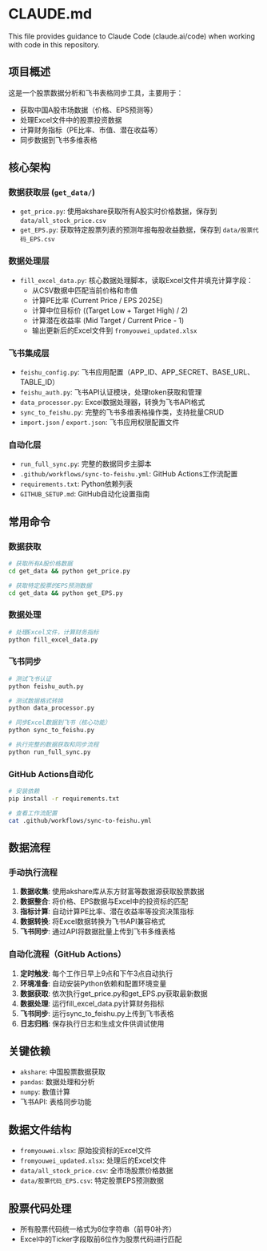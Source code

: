 # CLAUDE.md

This file provides guidance to Claude Code (claude.ai/code) when working with code in this repository.

## 项目概述

这是一个股票数据分析和飞书表格同步工具，主要用于：
- 获取中国A股市场数据（价格、EPS预测等）
- 处理Excel文件中的股票投资数据
- 计算财务指标（PE比率、市值、潜在收益等）
- 同步数据到飞书多维表格

## 核心架构

### 数据获取层 (`get_data/`)
- `get_price.py`: 使用akshare获取所有A股实时价格数据，保存到 `data/all_stock_price.csv`
- `get_EPS.py`: 获取特定股票列表的预测年报每股收益数据，保存到 `data/股票代码_EPS.csv`

### 数据处理层
- `fill_excel_data.py`: 核心数据处理脚本，读取Excel文件并填充计算字段：
  - 从CSV数据中匹配当前价格和市值
  - 计算PE比率 (Current Price / EPS 2025E)
  - 计算中位目标价 ((Target Low + Target High) / 2)
  - 计算潜在收益率 (Mid Target / Current Price - 1)
  - 输出更新后的Excel文件到 `fromyouwei_updated.xlsx`

### 飞书集成层
- `feishu_config.py`: 飞书应用配置（APP_ID、APP_SECRET、BASE_URL、TABLE_ID）
- `feishu_auth.py`: 飞书API认证模块，处理token获取和管理
- `data_processor.py`: Excel数据处理器，转换为飞书API格式
- `sync_to_feishu.py`: 完整的飞书多维表格操作类，支持批量CRUD
- `import.json` / `export.json`: 飞书应用权限配置文件

### 自动化层
- `run_full_sync.py`: 完整的数据同步主脚本
- `.github/workflows/sync-to-feishu.yml`: GitHub Actions工作流配置
- `requirements.txt`: Python依赖列表
- `GITHUB_SETUP.md`: GitHub自动化设置指南

## 常用命令

### 数据获取
```bash
# 获取所有A股价格数据
cd get_data && python get_price.py

# 获取特定股票的EPS预测数据
cd get_data && python get_EPS.py
```

### 数据处理
```bash
# 处理Excel文件，计算财务指标
python fill_excel_data.py
```

### 飞书同步
```bash
# 测试飞书认证
python feishu_auth.py

# 测试数据格式转换
python data_processor.py

# 同步Excel数据到飞书（核心功能）
python sync_to_feishu.py

# 执行完整的数据获取和同步流程
python run_full_sync.py
```

### GitHub Actions自动化
```bash
# 安装依赖
pip install -r requirements.txt

# 查看工作流配置
cat .github/workflows/sync-to-feishu.yml
```

## 数据流程

### 手动执行流程
1. **数据收集**: 使用akshare库从东方财富等数据源获取股票数据
2. **数据整合**: 将价格、EPS数据与Excel中的投资标的匹配
3. **指标计算**: 自动计算PE比率、潜在收益率等投资决策指标
4. **数据转换**: 将Excel数据转换为飞书API兼容格式
5. **飞书同步**: 通过API将数据批量上传到飞书多维表格

### 自动化流程（GitHub Actions）
1. **定时触发**: 每个工作日早上9点和下午3点自动执行
2. **环境准备**: 自动安装Python依赖和配置环境变量
3. **数据获取**: 依次执行get_price.py和get_EPS.py获取最新数据
4. **数据处理**: 运行fill_excel_data.py计算财务指标
5. **飞书同步**: 运行sync_to_feishu.py上传到飞书表格
6. **日志归档**: 保存执行日志和生成文件供调试使用

## 关键依赖

- `akshare`: 中国股票数据获取
- `pandas`: 数据处理和分析
- `numpy`: 数值计算
- 飞书API: 表格同步功能

## 数据文件结构

- `fromyouwei.xlsx`: 原始投资标的Excel文件
- `fromyouwei_updated.xlsx`: 处理后的Excel文件
- `data/all_stock_price.csv`: 全市场股票价格数据
- `data/股票代码_EPS.csv`: 特定股票EPS预测数据

## 股票代码处理

- 所有股票代码统一格式为6位字符串（前导0补齐）
- Excel中的Ticker字段取前6位作为股票代码进行匹配